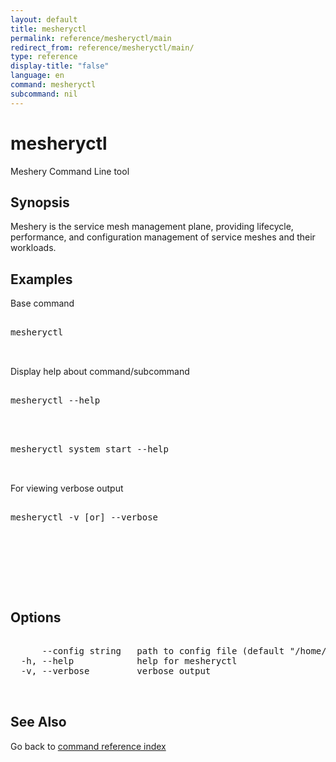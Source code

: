 ```yaml
---
layout: default
title: mesheryctl
permalink: reference/mesheryctl/main
redirect_from: reference/mesheryctl/main/
type: reference
display-title: "false"
language: en
command: mesheryctl
subcommand: nil
---
```


# mesheryctl

Meshery Command Line tool

## Synopsis

Meshery is the service mesh management plane, providing lifecycle, performance, and configuration management of service meshes and their workloads.

## Examples

Base command
<pre class='codeblock-pre'>
<div class='codeblock'>
mesheryctl

</div>
</pre> 

Display help about command/subcommand
<pre class='codeblock-pre'>
<div class='codeblock'>
mesheryctl --help

</div>
</pre> 

<pre class='codeblock-pre'>
<div class='codeblock'>
mesheryctl system start --help

</div>
</pre> 

For viewing verbose output
<pre class='codeblock-pre'>
<div class='codeblock'>
mesheryctl -v [or] --verbose

</div>
</pre> 

<pre class='codeblock-pre'>
<div class='codeblock'>
	

</div>
</pre> 

## Options

<pre class='codeblock-pre'>
<div class='codeblock'>
      --config string   path to config file (default "/home/admin-pc/.meshery/config.yaml")
  -h, --help            help for mesheryctl
  -v, --verbose         verbose output

</div>
</pre>

## See Also

Go back to [command reference index](/reference/mesheryctl/) 
